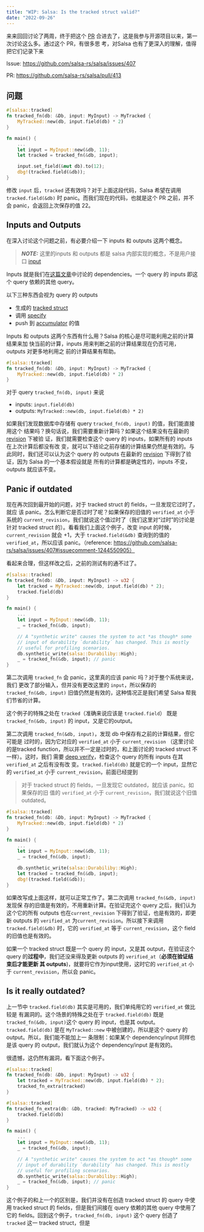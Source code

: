 ```yaml
---
title: "WIP: Salsa: Is the tracked struct valid?"
date: "2022-09-26"
---
```



来来回回讨论了两周，终于把这个 [PR](https://github.com/salsa-rs/salsa/pull/413)
合进去了，这是我参与开源项目以来，第一次讨论这么多。通过这个 PR，有很多思
考，对Salsa 也有了更深入的理解，值得把它们记录下来

<!-- more -->


Issue: https://github.com/salsa-rs/salsa/issues/407

PR: https://github.com/salsa-rs/salsa/pull/413

## 问题

```rust
#[salsa::tracked]
fn tracked_fn(db: &Db, input: MyInput) -> MyTracked {
    MyTracked::new(db, input.field(db) * 2)
}

fn main() {
    ...
    let input = MyInput::new(&db, 11);
    let tracked = tracked_fn(&db, input);

    input.set_field(&mut db).to(12);
    dbg!(tracked.field(&db));
}
```

修改 `input` 后，`tracked` 还有效吗？对于上面这段代码，Salsa 希望在调用
`tracked.field(&db)` 时 panic。而我们现在的代码，也就是这个 PR 之前，并不会
panic，会返回上次保存的值 22。

## Inputs and Outputs
在深入讨论这个问题之前，有必要介绍一下 inputs 和 outputs 这两个概念。

> **_NOTE:_** 这里的inputs 和 outputs 都是 salsa 内部实现的概念，不是用户接口
> [input]

Inputs 就是我们在[这篇文章](./07_salsa_dependency.md)中讨论的 dependencies。一个
query 的 inputs 即这个 query 依赖的其他 query。

以下三种东西会视为 query 的 outputs
* 生成的 [tracked struct]
* 调用 [specify]
* push 到 [accumulator] 的值

Inputs 和 outputs 这两个东西有什么用？Salsa 的核心是尽可能利用之前的计算结果来加
快当前的计算，inputs 用来判断之前的计算结果现在仍否可用，outputs 对更多地利用之
前的计算结果有帮助。

```rust
#[salsa::tracked]
fn tracked_fn(db: &Db, input: MyInput) -> MyTracked {
    MyTracked::new(db, input.field(db) * 2)
}
```

对于 query `tracked_fn(db, input)` 来说  
* inputs: `input.field(db)`
* outputs: `MyTracked::new(db, input.field(db) * 2)`

如果我们发现数据库中存储有 query `tracked_fn(db, input)` 的值，我们能直接用这个
结果吗？换句话说，我们需要重新计算吗？如果这个结果没有在最新的 [revision] 下被验
证，我们就需要检查这个 query 的 inputs，如果所有的 inputs 在上次计算后都没有改
变，就可以下结论之前存储的计算结果仍然是有效的。与此同时，我们还可以认为这个
query 的 outputs 在最新的 [revision] 下得到了验证，因为 Salsa 的一个基本假设就是
所有的计算都是确定性的，inputs 不变，outputs 就应该不变。

## Panic if outdated
现在再次回到最开始的问题，对于 tracked struct 的 fields，一旦发现它过时了，就应
该 panic。怎么判断它是否过时了呢？如果保存的旧值的 `verified_at` 小于系统的
`current_revision`，我们就说这个值过时了（我们这里对“过时”的讨论是针对 tracked
struct 的）。看看我们上面这个例子，改变 input 的时候，`current_revision` 就会
+1，大于 `tracked.field(&db)` 查询到的值的`verified_at`，所以应该
panic。（reference:
https://github.com/salsa-rs/salsa/issues/407#issuecomment-1244550905）

看起来合理，但这样改之后，之前的测试有的通不过了。

```rust
#[salsa::tracked]
fn tracked_fn(db: &Db, input: MyInput) -> u32 {
    let tracked = MyTracked::new(db, input.field(db) * 2);
    tracked.field(db)
}

fn main() {
    ...
    let input = MyInput::new(&db, 11);
    _ = tracked_fn(&db, input);

    // A "synthetic write" causes the system to act *as though* some
    // input of durability `durability` has changed. This is mostly
    // useful for profiling scenarios.
    db.synthetic_write(salsa::Durabiliby::High);
    _ = tracked_fn(&db, input); // panic
}
```

第二次调用 `tracked_fn` 会 panic，这里真的应该 panic 吗？对于整个系统来说，我们
更改了部分输入，但并没有更改这里的 `input`，所以保存的 `tracked_fn(&db, input)`
旧值仍然是有效的，这种情况正是我们希望 Salsa 帮我们节省的计算。

这个例子的特殊之处在 `tracked`（准确来说应该是 `tracked.field`） 既是
`tracked_fn(&db, input)` 的 input，又是它的output。

第二次调用 `tracked_fn(&db, input)`，发现 db 中保存有之前的计算结果，但它可能是
过时的，因为它对应的 `verified_at` 小于 `current_revision` （这里讨论的是tracked
function，所以并不一定是过时的，和上面讨论的 tracked struct 不一样）。这时，我们
需要 [deep verify]，检查这个 query 的所有 inputs 在其 `verified_at` 之后有没有改
变。`tracked.field(db)` 就是它的一个 input，显然它的 `verified_at` 小于
`current_revision`，前面已经提到

> 对于 tracked struct 的 fields，一旦发现它 outdated，就应该 panic。如果保存的旧
> 值的 `verified_at` 小于 `current_revision`，我们就说这个旧值outdated。

```rust
#[salsa::tracked]
fn tracked_fn(db: &Db, input: MyInput) -> MyTracked {
    MyTracked::new(db, input.field(db) * 2)
}

fn main() {
    ...
    let input = MyInput::new(&db, 11);
    _ = tracked_fn(&db, input);

    db.synthetic_write(salsa::Durabiliby::High);
    let tracked = tracked_fn(&db, input);
    dbg!(tracked.field(&db));
}
```

如果改写成上面这样，就可以正常工作了。第二次调用 `tracked_fn(&db, input)` 发现保
存的旧值是有效的，不用重新计算。在验证完这个 query 之后，我们认为这个它的所有
outputs 也在`current_revision` 下得到了验证，也是有效的，即更新 outputs 的
`verified_at` 为`current_revision`。所以接下来调用 `tracked.field(&db)` 时，它的
`verified_at` 等于 `current_revision`，这个 field 的旧值也是有效的。

如果一个 tracked struct 既是一个 query 的 input，又是其 output，在验证这个 query
的**过程中**，我们还没来得及更新 outputs 的 `verified_at`（**必须在验证结束后才能更新
其 outputs**)，就要将它作为input使用，这时它的 `verified_at` 小于
`current_revision`，所以会 panic。


[deep verify]: https://github.com/salsa-rs/salsa/blob/2ffe4a78a824acb8c73e77497e4c2c469fcbed37/components/salsa-2022/src/function/maybe_changed_after.rs#L145

## Is it really outdated?
上一节中 `tracked.field(db)` 其实是可用的，我们单纯用它的 `verified_at` 做比较是
有漏洞的。这个场景的特殊之处在于 `tracked.field(db)` 既是 `tracked_fn(&db,
input)`这个 query 的 input，也是其 output。`tracked.field(db)` 是在
`MyTracked::new` 中被创建的，所以是这个 query 的 output。所以，我们能不能加上一
条限制：如果某个 dependency/input 同样也是该 query 的 output，我们就认为这个
dependency/input 是有效的。

很遗憾，这仍然有漏洞，看下面这个例子。

```rust
#[salsa::tracked]
fn tracked_fn(db: &Db, input: MyInput) -> u32 {
    let tracked = MyTracked::new(db, input.field(db) * 2);
    tracked_fn_extra(tracked)
}

#[salsa::tracked]
fn tracked_fn_extra(db: &Db, tracked: MyTracked) -> u32 {
    tracked.field(db)
}

fn main() {
    ...
    let input = MyInput::new(&db, 11);
    _ = tracked_fn(&db, input);

    // A "synthetic write" causes the system to act *as though* some
    // input of durability `durability` has changed. This is mostly
    // useful for profiling scenarios.
    db.synthetic_write(salsa::Durabiliby::High);
    _ = tracked_fn(&db, input); // panic
}
```

这个例子的和上一个的区别是，我们并没有在创造 tracked struct 的 query 中使用
tracked struct 的 fields，但是我们间接在 query 依赖的其他 query 中使用了它的
fields。回到这个例子，`tracked_fn(db, input)` 这个 query 创造了 `tracked` 这一
tracked struct，但是


[input]: https://salsa-rs.netlify.app/overview.html#inputs
[tracked struct]: https://salsa-rs.netlify.app/overview.html#tracked-structs
[accumulator]: https://salsa-rs.netlify.app/overview.html#accumulators
[specify]: https://salsa-rs.netlify.app/overview.html#specify-the-result-of-tracked-functions-for-particular-structs
[revision]: https://salsa-rs.netlify.app/plumbing/terminology/revision.html?highlight=revision#revision
